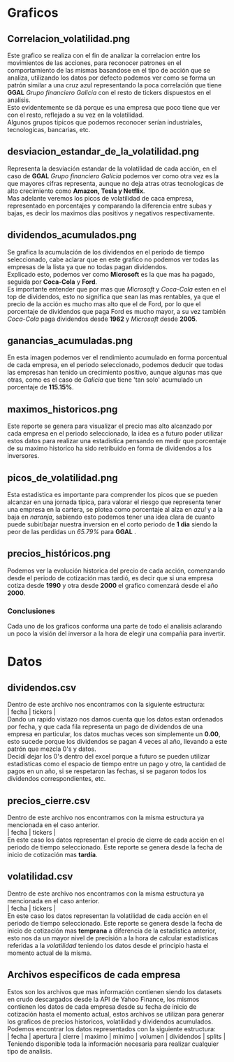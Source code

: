 # Graficos  
## Correlacion_volatilidad.png  
Este grafico se realiza con el fin de analizar la correlacion entre los movimientos de las acciones, para reconocer patrones en el comportamiento de las mismas basandose en el tipo de acción que se analiza, utilizando los datos por defecto podemos ver como se forma un patrón similar a una cruz azul representando la poca correlación que tiene **GGAL** *Grupo financiero Galicia* con el resto de tickers dispuestos en el analisis.  
Esto evidentemente se dá porque es una empresa que poco tiene que ver con el resto, reflejado a su vez en la volatilidad.  
Algunos grupos tipicos que podemos reconocer serían  industriales, tecnologicas, bancarias, etc.  

## desviacion_estandar_de_la_volatilidad.png  
Representa la desviación estandar de la volatilidad de cada acción, en el caso de **GGAL** *Grupo financiero Galicia* podemos ver como otra vez es la que mayores cifras representa, aunque no deja atras otras tecnologicas de alto crecimiento como **Amazon, Tesla y Netflix**.  
Mas adelante veremos los picos de volatilidad de caca empresa, representado en porcentajes y comparando la diferencia entre subas y bajas, es decir los maximos días positivos y negativos respectivamente.  

## dividendos_acumulados.png  
Se grafica la acumulación de los dividendos en el periodo de tiempo seleccionado, cabe aclarar que en este grafico no podemos ver todas las empresas de la lista ya que no todas pagan dividendos.   
Explicado esto, podemos ver como **Microsoft** es la que mas ha pagado, seguida por **Coca-Cola** y **Ford**.  
Es importante entender que por mas que *Microsoft* y *Coca-Cola* esten en el top de dividendos, esto no significa que sean las mas rentables, ya que el precio de la acción es mucho mas alto que el de Ford, por lo que el porcentaje de dividendos que paga Ford es mucho mayor, a su vez también *Coca-Cola* paga dividendos desde **1962** y *Microsoft* desde **2005**.  

## ganancias_acumuladas.png  
En esta imagen podemos ver el rendimiento acumulado en forma porcentual de cada empresa, en el periodo seleccionado, podemos deducir que todas las empresas han tenido un crecimiento positivo, aunque algunas mas que otras, como es el caso de *Galicia* que tiene 'tan solo' acumulado un porcentaje de **115.15%**.  

## maximos_historicos.png  
Este reporte se genera para visualizar el precio mas alto alcanzado por cada empresa en el periodo seleccionado, la idea es a futuro poder utilizar estos datos para realizar una estadistica pensando en medir que porcentaje de su maximo historico ha sido retribuido en forma de dividendos a los inversores.  

## picos_de_volatilidad.png  
Esta estadistica es importante para comprender los picos que se pueden alcanzar en una jornada tipica, para valorar el riesgo que representa tener una empresa en la cartera, se plotea como porcentaje al alza en *azul* y a la baja en *naranja*, sabiendo esto podemos tener una idea clara de cuanto puede subir/bajar nuestra inversion en el corto periodo de **1 dia** siendo la peor de las perdidas un *65.79%* para **GGAL** .  

## precios_históricos.png  
Podemos ver la evolución historica del precio de cada acción, comenzando desde el periodo de cotización mas tardió, es decir que si una empresa cotiza desde **1990** y otra desde **2000** el grafico comenzará desde el año **2000**.  

### Conclusiones  
Cada uno de los graficos conforma una parte de todo el analisis aclarando un poco la visión del inversor a la hora de elegir una compañia para invertir.  

# Datos  
## dividendos.csv  
Dentro de este archivo nos encontramos con la siguiente estructura:  
    | fecha | tickers |  
Dando un rapido vistazo nos damos cuenta que los datos estan ordenados por fecha, y que cada fila representa un pago de dividendos de una empresa en particular, los datos muchas veces son simplemente un **0.00**, esto sucede porque los dividendos se pagan 4 veces al año, llevando a este patrón que mezcla 0's y datos.  
Decidí dejar los 0's dentro del excel porque a futuro se pueden utilizar estadisticas como el espacio de tiempo entre un pago y otro, la cantidad de pagos en un año, si se respetaron las fechas, si se pagaron todos los dividendos correspondientes, etc.  

## precios_cierre.csv  
Dentro de este archivo nos encontramos con la misma estructura ya mencionada en el caso anterior.  
    | fecha | tickers |  
En este caso los datos representan el precio de cierre de cada acción en el periodo de tiempo seleccionado.
Este reporte se genera desde la fecha de inicio de cotización mas **tardía**.  

## volatilidad.csv  
Dentro de este archivo nos encontramos con la misma estructura ya mencionada en el caso anterior.  
    | fecha | tickers |  
En este caso los datos representan la volatilidad de cada acción en el periodo de tiempo seleccionado.
Este reporte se genera desde la fecha de inicio de cotización mas **temprana** a diferencia de la estadistica anterior, esto nos da un mayor nivel de precisión a la hora de calcular estadisticas referidas a la *volatilidad* teniendo los datos desde el principio hasta el momento actual de la misma.  

## Archivos especificos de cada empresa  
Estos son los archivos que mas información contienen siendo los datasets en crudo descargados desde la API de Yahoo Finance, los mismos contienen los datos de cada empresa desde su fecha de inicio de cotización hasta el momento actual, estos archivos se utilizan para generar los graficos de precios historicos, volatilidad y dividendos acumulados.  
Podemos encontrar los datos representados con la siguiente estructura:  
    | fecha | apertura | cierre | maximo | minimo | volumen | dividendos | splits |
Teniendo disponible toda la información necesaria para realizar cualquier tipo de analisis.



